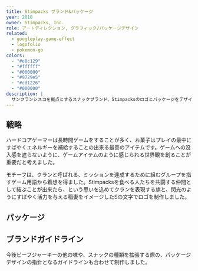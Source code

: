 ```yaml
---
title: Stimpacks ブランド&パッケージ
year: 2018
owner: Stimpacks, Inc.
role: アートディレクション, グラフィック/パッケージデザイン
related:
  - googleplay-game-effect
  - logofolio
  - pokemon-go
colors:
  - "#e8c129"
  - "#ffffff"
  - "#000000"
  - "#9729e5"
  - "#cd1226"
  - "#000000"
description: |
  サンフランシスコを拠点とするスナックブランド、Stimpacksのロゴとパッケージをデザインしました。ターゲットはハードコアゲーマーで、StimpackとはFPSなどのゲームに登場する回復アイテムの名称です。その多くは注射器など医療用品のビジュアルであることが多いのですが、あくまで食べ物のブランドであることを意識し、シリアスにならないように気を付けました。最初のプロダクトはビーフジャーキーで、構想として今後他のスナックにも展開していくと聞き、商品ラインナップが拡張しても成り立つように設計しました。
---
```


## 戦略

ハードコアゲーマーは長時間ゲームをすることが多く、お菓子はプレイの最中にすばやくエネルギーを補給することの出来る最善のアイテムです。ゲームへの没入感を遮らないように、ゲームアイテムのように感じられる世界観を創ることが重要だと考えました。

モチーフは、クランと呼ばれる、ミッションを達成するために組むグループを指すゲーム用語から着想を得ました。Stimpacksを食べる人たちを共闘する仲間として結ぶことが出来たら、という思いを込めてクランを表現する旗と、閃光のようにすばやく活力を与える稲妻をイメージしたSの文字でロゴを制作しました。

<work-media name="concept2.jpg" alt="ロゴコンセプト" />
<work-media name="logo.jpg" alt="ロゴ" />

<work-media name="badge.jpg" alt="ピンバッジ" caption="ソーシャルメディアのプロフィール用に、ロゴの稲妻部分のみを用いたバージョンも提供し、アイコンサイズが小さな場合でも、視認性が高く、印象づけることが出来るようにしました。" />

## パッケージ

<work-media name="package01.jpg" alt="Original Beef Jerkyのパッケージデザイン" />
<work-media name="package02.jpg" alt="Peppered Beef Jerkyのパッケージデザイン" />
<work-media name="package03.jpg" alt="Teriyaki Beef Jerkyのパッケージデザイン" />
<work-media name="package04.jpg" alt="Potato Chipsのパッケージデザイン" />
<work-media name="package05.jpg" alt="Marshmallowsのパッケージデザイン" />

## ブランドガイドライン

今後ビーフジャーキーの他の味や、スナックの種類を拡張する際の、パッケージデザインの指針となるガイドラインも合わせて制作しました。

<work-media name="brandbook.jpg" alt="ブランドブック" />
<work-media name="brandbook2.jpg" alt="ブランドガイドライン" />
<work-media name="brandbook3.jpg" alt="横組みロゴのガイドライン" />
<work-media name="brandbook4.jpg" alt="タイポグラフィ" />
<work-media name="brandbook5.jpg" alt="パッケージの配色" />
